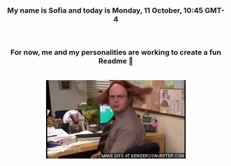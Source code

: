 


<div align="center">
<h3 >My name is Sofia and today is Monday, 11 October, 10:45 GMT-4</h3><br>
<h3 >For now, me and my personalities are working to create a fun Readme 👋
</h3><br>
<img src='img/dwight.gif' alt='working...'/>
</div>
